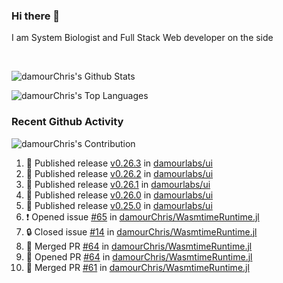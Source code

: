### Hi there 👋
I am System Biologist and Full Stack Web developer on the side



<br/>
  


<!-- GitHub Readme Github Stats - https://github.com/anuraghazra/github-readme-stats -->
![damourChris's Github Stats ](https://github-readme-stats.vercel.app/api?username=damourChris&show_icons=true&theme=transparent)

![damourChris's Top Languages](https://github-readme-stats.vercel.app/api/top-langs/?username=damourChris&layout=pie&theme=transparent)
<br/>


<h3> Recent Github Activity </h3>

<!-- Github Contribution Stats  - https://github.com/ashutosh00710/github-readme-activity-graph -->
![damourChris's Contribution](https://github-readme-activity-graph.vercel.app/graph/?username=damourChris&bg_color=1F222E&color=F8D866&line=F85D7F&point=FFFFFF&hide_border=true)
<!-- https://github.com/jamesgeorge007/github-activity-readme -->

<!--START_SECTION:activity-->
1. 🚀 Published release [v0.26.3](https://github.com/damourlabs/ui/releases/tag/v0.26.3) in [damourlabs/ui](https://github.com/damourlabs/ui)
2. 🚀 Published release [v0.26.2](https://github.com/damourlabs/ui/releases/tag/v0.26.2) in [damourlabs/ui](https://github.com/damourlabs/ui)
3. 🚀 Published release [v0.26.1](https://github.com/damourlabs/ui/releases/tag/v0.26.1) in [damourlabs/ui](https://github.com/damourlabs/ui)
4. 🚀 Published release [v0.26.0](https://github.com/damourlabs/ui/releases/tag/v0.26.0) in [damourlabs/ui](https://github.com/damourlabs/ui)
5. 🚀 Published release [v0.25.0](https://github.com/damourlabs/ui/releases/tag/v0.25.0) in [damourlabs/ui](https://github.com/damourlabs/ui)
6. ❗ Opened issue [#65](https://github.com/damourChris/WasmtimeRuntime.jl/issues/65) in [damourChris/WasmtimeRuntime.jl](https://github.com/damourChris/WasmtimeRuntime.jl)
7. 🔒 Closed issue [#14](https://github.com/damourChris/WasmtimeRuntime.jl/issues/14) in [damourChris/WasmtimeRuntime.jl](https://github.com/damourChris/WasmtimeRuntime.jl)
8. 🎉 Merged PR [#64](https://github.com/damourChris/WasmtimeRuntime.jl/pull/64) in [damourChris/WasmtimeRuntime.jl](https://github.com/damourChris/WasmtimeRuntime.jl)
9. 💪 Opened PR [#64](https://github.com/damourChris/WasmtimeRuntime.jl/pull/64) in [damourChris/WasmtimeRuntime.jl](https://github.com/damourChris/WasmtimeRuntime.jl)
10. 🎉 Merged PR [#61](https://github.com/damourChris/WasmtimeRuntime.jl/pull/61) in [damourChris/WasmtimeRuntime.jl](https://github.com/damourChris/WasmtimeRuntime.jl)
<!--END_SECTION:activity-->


